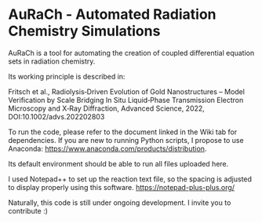 # AuRaCh - Automated Radiation Chemistry Simulations

AuRaCh is a tool for automating the creation of coupled differential equation sets in radiation chemistry.

Its working principle is described in:

Fritsch et al., Radiolysis‐Driven Evolution of Gold Nanostructures –
Model Verification by Scale Bridging In Situ Liquid‐Phase Transmission Electron
Microscopy and X‐Ray Diffraction, Advanced Science, 2022, DOI:10.1002/advs.202202803

To run the code, please refer to the document linked in the Wiki tab for dependencies.
If you are new to running Python scripts, I propose to use Anaconda: https://www.anaconda.com/products/distribution.

Its default environment should be able to run all files uploaded here.

I used Notepad++ to set up the reaction text file, so the spacing is adjusted to display properly using this software. https://notepad-plus-plus.org/ 

Naturally, this code is still under ongoing development. I invite you to contribute :)
